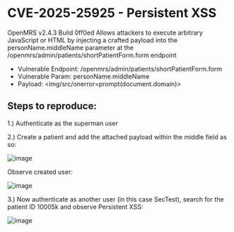 # CVE-2025-25925 - Persistent XSS



OpenMRS v2.4.3 Build 0ff0ed Allows attackers to execute arbitrary JavaScript or HTML by injecting a crafted payload into the personName.middleName parameter at the /openmrs/admin/patients/shortPatientForm.form endpoint

* Vulnerable Endpoint: /openmrs/admin/patients/shortPatientForm.form
* Vulnerable Param: personName.middleName
* Payload: <img/src/onerror=prompt(document.domain)>



## Steps to reproduce:

1.)	Authenticate as the superman user

2.)	Create a patient and add the attached payload within the middle field as so:

 ![image](https://github.com/user-attachments/assets/fb6af1ad-b16a-45b6-985e-3e2a902a458d)


Observe created user:

![image](https://github.com/user-attachments/assets/392315ad-1fed-47c3-9c41-109295553b0f)


3.) Now authenticate as another user (in this case SecTest), search for the patient ID 10005k and observe Persistent XSS:

![image](https://github.com/user-attachments/assets/bf3c3695-ae98-4895-936c-1d2b59c04b39)

